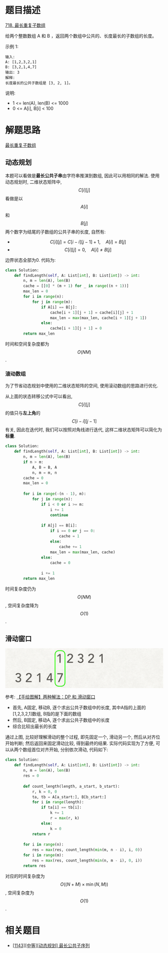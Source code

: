 # 题目描述

[718. 最长重复子数组](https://leetcode.cn/problems/maximum-length-of-repeated-subarray/)

给两个整数数组 A 和 B ，返回两个数组中公共的、长度最长的子数组的长度。

示例 1:
```
输入:
A: [1,2,3,2,1]
B: [3,2,1,4,7]
输出: 3
解释:
长度最长的公共子数组是 [3, 2, 1]。
```

说明:

- 1 <= len(A), len(B) <= 1000
- 0 <= A[i], B[i] < 100

# 解题思路

[最长重复子数组](https://leetcode-cn.com/problems/maximum-length-of-repeated-subarray/solution/zui-chang-zhong-fu-zi-shu-zu-by-leetcode-solution/)

## 动态规划

本题可以看做是**最长公共子串**由字符串推演到数组, 因此可以用相同的解法. 使用动态规划时, 二维状态矩阵中, $$C[i][j]$$看做是以$$A[i]$$和$$B[j]$$两个数字为结尾的子数组的公共子串的长度, 自然有:

- $$C[i][j]=C[i-i][j-1] + 1, \quad A[i]=B[j]$$
- $$C[i][j]=0, \quad A[i] \ne B[j]$$

边界状态全部为0. 代码为:

```python
class Solution:
    def findLength(self, A: List[int], B: List[int]) -> int:
        n, m = len(A), len(B)
        cache = [[0] * (m + 1) for _ in range((n + 1))]
        max_len = 0
        for i in range(n):
            for j in range(m):
                if A[i] == B[j]:
                    cache[i + 1][j + 1] = cache[i][j] + 1
                    max_len = max(max_len, cache[i + 1][j + 1])
                else:
                    cache[i + 1][j + 1] = 0
        return max_len
```

时间和空间复杂度都为$$O(NM)$$.

### 滚动数组

为了节省动态规划中使用的二维状态矩阵的空间, 使用滚动数组的思路进行优化.

从上面的状态转移公式中可以看出, $$C[i][j]$$的值只与**左上角**的$$C[i-i][j-1]$$有关, 因此在迭代时, 我们可以按照对角线进行迭代, 这样二维状态矩阵可以简化为**标量**.

```python
class Solution:
    def findLength(self, A: List[int], B: List[int]) -> int:
        n, m = len(A), len(B)
        if n > m:
            A, B = B, A
            n, m = m, n
        cache = 0
        max_len = 0

        for i in range(-(n - 1), m):
            for j in range(n):
                if i < 0 or i >= m:
                    i += 1
                    continue

                if A[j] == B[i]:
                    if i == 0 or j == 0:
                        cache = 1
                    else:
                        cache += 1
                    max_len = max(max_len, cache)
                else:
                    cache = 0

                i += 1
        return max_len
```

时间复杂度仍为$$O(NM)$$, 空间复杂度降为$$O(1)$$.

## 滑动窗口

![](/resources/images/problems/718-lcs-window.gif)

参考: [【手绘图解】两种解法：DP 和 滑动窗口](https://leetcode-cn.com/problems/maximum-length-of-repeated-subarray/solution/zhe-yao-jie-shi-ken-ding-jiu-dong-liao-by-hyj8/)

- 首先, A固定, 移动B, 逐个求出公共子数组中的长度, 其中A指的上面的[1,2,3,2,1]数组, B指的是下面的数组
- 然后, B固定, 移动A, 逐个求出公共子数组中的长度
- 综合比较出最长的长度

通过上图, 比较好理解滑动的整个过程, 即先固定一个, 滑动另一个, 然后从对齐位开始判断; 然后返回来固定滑动比较, 得到最终的结果. 实际代码实现为了方便, 可以从两个数组首位对齐开始, 分别依次滑动, 代码如下:

```python
class Solution:
    def findLength(self, A: List[int], B: List[int]) -> int:
        n, m = len(A), len(B)
        res = 0

        def count_length(length, a_start, b_start):
            r, k = 0, 0
            ta, tb = A[a_start:], B[b_start:]
            for i in range(length):
                if ta[i] == tb[i]:
                    k += 1
                    r = max(r, k)
                else:
                    k = 0
            return r

        for i in range(n):
            res = max(res, count_length(min(m, n - i), i, 0))
        for i in range(m):
            res = max(res, count_length(min(n, m - i), 0, i))
        return res
```

对应的时间复杂度为$$O((N + M) \times \min(N,M))$$, 空间复杂度为$$O(1)$$.

# 相关题目

- [[1143][中等][动态规划] 最长公共子序列](/docs/problems/字符串/1143-最长公共子序列.md)
